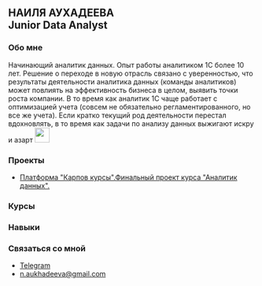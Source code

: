 **НАИЛЯ АУХАДЕЕВА**<br/>
Junior Data Analyst
---
### Обо мне<br/>
Начинающий аналитик данных. Опыт работы аналитиком 1С более 10 лет. Решение о переходе в новую отрасль связано с уверенностью, что результаты деятельности аналитика данных (команды аналитиков) может повлиять на эффективность бизнеса в целом, выявить точки роста компании. В то время как аналитик 1С чаще работает с оптимизацией учета (совсем не обязательно регламентированного, но все же учета). Если кратко текущий род деятельности перестал вдохновлять, в то время как задачи по анализу данных выжигают искру и азарт <img src="https://media.giphy.com/media/WUlplcMpOCEmTGBtBW/giphy.gif" width="30">   

### Проекты<br/>
- [Платформа "Карпов курсы".Финальный проект курса "Аналитик данных".](https://github.com/NailyaAukhadeeva/Course-Data-analyst-Final-project/tree/main)

### Курсы<br/>

### Навыки<br/>


### Связаться со мной<br/> 
- <a href="https://telegram.me/Verba_Nailya">Telegram</a> 
-	<n.aukhadeeva@gmail.com>
																			                   
																																						
 


<img src="https://komarev.com/ghpvc/?username=NailyaAukhadeeva&style=flat-square&color=blue" alt=""/>

